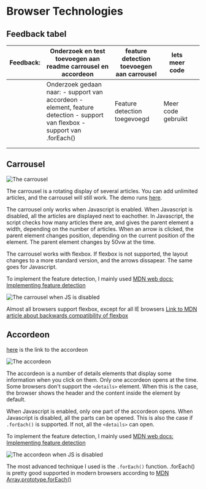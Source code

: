 # Browser Technologies

## Feedback tabel

| Feedback: | Onderzoek en test toevoegen aan readme carrousel en accordeon                                                               | feature detection toevoegen aan carrousel | Iets meer code     |   |
|-----------|-----------------------------------------------------------------------------------------------------------------------------|-------------------------------------------|--------------------|---|
|           | Onderzoek gedaan naar: - support van accordeon  - element, feature detection - support van flexbox - support van .forEach() | Feature detection toegevoegd              | Meer code gebruikt |   |
|           |                                                                                                                             |                                           |                    |   |
|           |                                                                                                                             |                                           |                    |   |


## Carrousel

![The carrousel](https://i.imgur.com/GQWhJzN.png)

The carrousel is a rotating display of several articles. You can add unlimited articles, and the carrousel will still work. The demo runs [here](http://rick712.github.io/browser-technologies/opdracht2/carrousel).

The carrousel only works when Javascript is enabled. When Javascript is disabled, all the articles are displayed next to eachother. In Javascript, the script checks how many articles there are, and gives the parent element a width, depending on the number of articles. When an arrow is clicked, the parent element changes position, depending on the current position of the element. The parent element changes by 50vw at the time.

The carrousel works with flexbox. If flexbox is not supported, the layout changes to a more standard version, and the arrows dissapear. The same goes for Javascript.

To implement the feature detection, I mainly used [MDN web docs: Implementing feature detection](https://developer.mozilla.org/en-US/docs/Learn/Tools_and_testing/Cross_browser_testing/Feature_detection)

![The carrousel when JS is disabled](https://i.imgur.com/QTSrDWf.png)

Almost all browsers support flexbox, except for all IE browsers [Link to MDN article about backwards compatibility of flexbox](https://developer.mozilla.org/en-US/docs/Web/CSS/CSS_Flexible_Box_Layout/Backwards_Compatibility_of_Flexbox)

## Accordeon

[here](http://rick712.github.io/browser-technologies/opdracht2/accordeon) is the link to the accordeon

![The accordeon](https://i.imgur.com/9XZK8do.png)

The accordeon is a number of details elements that display some information when you click on them. Only one accordeon opens at the time. Some browsers don't support the `<details>` element. When this is the case, the browser shows the header and the content inside the element by default.

When Javascript is enabled, only one part of the accordeon opens. When Javascript is disabled, all the parts can be opened. This is also the case if `.forEach()` is supported. If not, all the `<details>` can open.

To implement the feature detection, I mainly used [MDN web docs: Implementing feature detection](https://developer.mozilla.org/en-US/docs/Learn/Tools_and_testing/Cross_browser_testing/Feature_detection)

![The accordeon when JS is disabled](https://i.imgur.com/5wqzK63.png)

The most advanced technique I used is the `.forEach()` function. .forEach() is pretty good supported in modern browsers according to [MDN Array.prototype.forEach()](https://developer.mozilla.org/nl/docs/Web/JavaScript/Reference/Global_Objects/Array/forEach)
